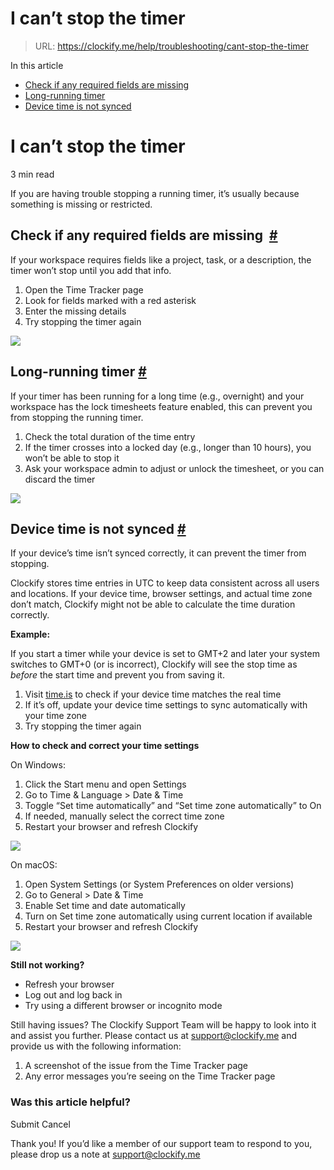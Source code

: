 # I can’t stop the timer

> URL: https://clockify.me/help/troubleshooting/cant-stop-the-timer

In this article

* [Check if any required fields are missing](#check-if-any-required-fields-are-missing )
* [Long-running timer](#long-running-timer)
* [Device time is not synced](#device-time-is-not-synced)

# I can’t stop the timer

3 min read

If you are having trouble stopping a running timer, it’s usually because something is missing or restricted.

## Check if any required fields are missing  [#](#check-if-any-required-fields-are-missing)

If your workspace requires fields like a project, task, or a description, the timer won’t stop until you add that info.

1. Open the Time Tracker page
2. Look for fields marked with a red asterisk
3. Enter the missing details
4. Try stopping the timer again

![](https://clockify.me/help/wp-content/uploads/2025/06/AD_4nXfsIjWdi2i77lw3FPAvh7sv7WMEGJUyVZFj-2SsRj402GFXQqi8VpQP3ZxIqCPpgKe7DzLHwYKfmRG31YGLklFiLfnKL8Z-wQfUrTa5mhFvyJBQdVM3Mq7bfbJ57vANWxZKOtK2.png)

## Long-running timer [#](#long-running-timer)

If your timer has been running for a long time (e.g., overnight) and your workspace has the lock timesheets feature enabled, this can prevent you from stopping the running timer.

1. Check the total duration of the time entry
2. If the timer crosses into a locked day (e.g., longer than 10 hours), you won’t be able to stop it
3. Ask your workspace admin to adjust or unlock the timesheet, or you can discard the timer

![](https://clockify.me/help/wp-content/uploads/2025/06/AD_4nXeOsm-RTLk4NmtG2NEr2IYAMnsnu36XjqNH525XygASPPo2Pl633K4w3yQPcIf3GHAjmggUoorXBKB4Vn3pCOUmDxko70azDc8UTexgbwRjP6FEOehqektr2M_sQOs5e2E_EVNHNA.png)

## Device time is not synced [#](#device-time-is-not-synced)

If your device’s time isn’t synced correctly, it can prevent the timer from stopping.

Clockify stores time entries in UTC to keep data consistent across all users and locations. If your device time, browser settings, and actual time zone don’t match, Clockify might not be able to calculate the time duration correctly.

**Example:**

If you start a timer while your device is set to GMT+2 and later your system switches to GMT+0 (or is incorrect), Clockify will see the stop time as *before* the start time and prevent you from saving it.

1. Visit [time.is](http://time.is) to check if your device time matches the real time
2. If it’s off, update your device time settings to sync automatically with your time zone
3. Try stopping the timer again

**How to check and correct your time settings**

On Windows:

1. Click the Start menu and open Settings
2. Go to Time & Language > Date & Time
3. Toggle “Set time automatically” and “Set time zone automatically” to On
4. If needed, manually select the correct time zone
5. Restart your browser and refresh Clockify

![](https://clockify.me/help/wp-content/uploads/2025/06/AD_4nXcOmpGK9-zG-Axva1R_zOU_V0ktzUXsLFVujz0OMMPsXq622sd6YWZ755oud_cdwpu3HoPrP9tpu_0cddUFsBt078j6dVzug3OfKEv7Y7k9rOCAahaH-H_NPVyC5hANyeHOAHYO.png)

On macOS:

1. Open System Settings (or System Preferences on older versions)
2. Go to General > Date & Time
3. Enable Set time and date automatically
4. Turn on Set time zone automatically using current location if available
5. Restart your browser and refresh Clockify

![](https://clockify.me/help/wp-content/uploads/2025/06/Screenshot-2025-06-25-at-14.54.02-1024x989.png)

**Still not working?**

* Refresh your browser
* Log out and log back in
* Try using a different browser or incognito mode

Still having issues? The Clockify Support Team will be happy to look into it and assist you further. Please contact us at [support@clockify.me](mailto:support@clockify.me) and provide us with the following information:

1. A screenshot of the issue from the Time Tracker page
2. Any error messages you’re seeing on the Time Tracker page

### Was this article helpful?

Submit
Cancel

Thank you! If you’d like a member of our support team to respond to you, please drop us a note at support@clockify.me